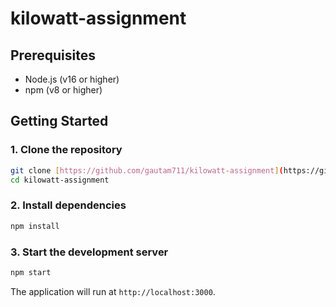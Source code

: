 # kilowatt-assignment

## Prerequisites

- Node.js (v16 or higher)
- npm (v8 or higher)

## Getting Started

### 1. Clone the repository

```bash
git clone [https://github.com/gautam711/kilowatt-assignment](https://github.com/gautam711/kilowatt-assignment)
cd kilowatt-assignment
```

### 2. Install dependencies

```bash
npm install
```

### 3. Start the development server

```bash
npm start
```

The application will run at `http://localhost:3000`.

